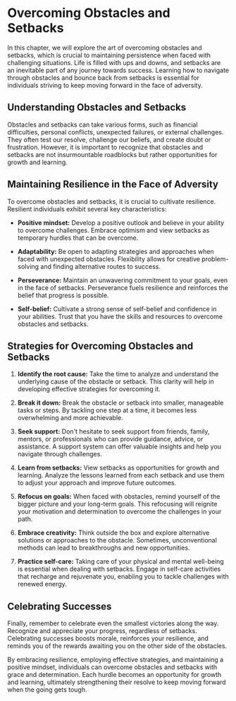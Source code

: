 Overcoming Obstacles and Setbacks
==========================================

In this chapter, we will explore the art of overcoming obstacles and setbacks, which is crucial to maintaining persistence when faced with challenging situations. Life is filled with ups and downs, and setbacks are an inevitable part of any journey towards success. Learning how to navigate through obstacles and bounce back from setbacks is essential for individuals striving to keep moving forward in the face of adversity.

**Understanding Obstacles and Setbacks**
----------------------------------------

Obstacles and setbacks can take various forms, such as financial difficulties, personal conflicts, unexpected failures, or external challenges. They often test our resolve, challenge our beliefs, and create doubt or frustration. However, it is important to recognize that obstacles and setbacks are not insurmountable roadblocks but rather opportunities for growth and learning.

**Maintaining Resilience in the Face of Adversity**
---------------------------------------------------

To overcome obstacles and setbacks, it is crucial to cultivate resilience. Resilient individuals exhibit several key characteristics:

* **Positive mindset:** Develop a positive outlook and believe in your ability to overcome challenges. Embrace optimism and view setbacks as temporary hurdles that can be overcome.

* **Adaptability:** Be open to adapting strategies and approaches when faced with unexpected obstacles. Flexibility allows for creative problem-solving and finding alternative routes to success.

* **Perseverance:** Maintain an unwavering commitment to your goals, even in the face of setbacks. Perseverance fuels resilience and reinforces the belief that progress is possible.

* **Self-belief:** Cultivate a strong sense of self-belief and confidence in your abilities. Trust that you have the skills and resources to overcome obstacles and setbacks.

**Strategies for Overcoming Obstacles and Setbacks**
----------------------------------------------------

1. **Identify the root cause:** Take the time to analyze and understand the underlying cause of the obstacle or setback. This clarity will help in developing effective strategies for overcoming it.

2. **Break it down:** Break the obstacle or setback into smaller, manageable tasks or steps. By tackling one step at a time, it becomes less overwhelming and more achievable.

3. **Seek support:** Don't hesitate to seek support from friends, family, mentors, or professionals who can provide guidance, advice, or assistance. A support system can offer valuable insights and help you navigate through challenges.

4. **Learn from setbacks:** View setbacks as opportunities for growth and learning. Analyze the lessons learned from each setback and use them to adjust your approach and improve future outcomes.

5. **Refocus on goals:** When faced with obstacles, remind yourself of the bigger picture and your long-term goals. This refocusing will reignite your motivation and determination to overcome the challenges in your path.

6. **Embrace creativity:** Think outside the box and explore alternative solutions or approaches to the obstacle. Sometimes, unconventional methods can lead to breakthroughs and new opportunities.

7. **Practice self-care:** Taking care of your physical and mental well-being is essential when dealing with setbacks. Engage in self-care activities that recharge and rejuvenate you, enabling you to tackle challenges with renewed energy.

**Celebrating Successes**
-------------------------

Finally, remember to celebrate even the smallest victories along the way. Recognize and appreciate your progress, regardless of setbacks. Celebrating successes boosts morale, reinforces your resilience, and reminds you of the rewards awaiting you on the other side of the obstacles.

By embracing resilience, employing effective strategies, and maintaining a positive mindset, individuals can overcome obstacles and setbacks with grace and determination. Each hurdle becomes an opportunity for growth and learning, ultimately strengthening their resolve to keep moving forward when the going gets tough.
